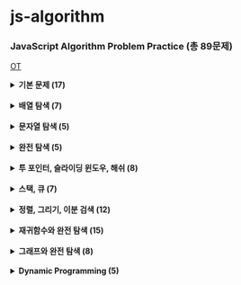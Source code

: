 # js-algorithm

### JavaScript Algorithm Problem Practice (총 89문제)

[OT](https://github.com/ding-co/js-algorithm/blob/main/OT.md)

<details>
  <summary> <strong> 기본 문제 (17) </strong> </summary>

> - [x] [세 수 중 최솟값](https://github.com/ding-co/js-algorithm/blob/main/Section1/pb01.md)
> - [x] [삼각형 판별](https://github.com/ding-co/js-algorithm/blob/main/Section1/pb02.md)
> - [x] [연필 개수](https://github.com/ding-co/js-algorithm/blob/main/Section1/pb03.md)
> - [x] [1부터 N까지의 합](https://github.com/ding-co/js-algorithm/blob/main/Section1/pb04.md)
> - [x] [최솟값 구하기](https://github.com/ding-co/js-algorithm/blob/main/Section1/pb05.md)
> - [x] [보충 - 내장함수로 최솟값, 최댓값 구하기](https://github.com/ding-co/js-algorithm/blob/main/Section1/pb05-alpha.md)
> - [x] [홀수](https://github.com/ding-co/js-algorithm/blob/main/Section1/pb06.md)
> - [x] [10부제](https://github.com/ding-co/js-algorithm/blob/main/Section1/pb07.md)
> - [x] [추가영상 - forEach, map, filter, reduce 메서드 작동원리](https://github.com/ding-co/js-algorithm/blob/main/Section1/method-additional.md)
> - [x] [일곱난쟁이](https://github.com/ding-co/js-algorithm/blob/main/Section1/pb08.md)
> - [x] [A를 #으로](https://github.com/ding-co/js-algorithm/blob/main/Section1/pb09.md)
> - [x] [문자 찾기](https://github.com/ding-co/js-algorithm/blob/main/Section1/pb10.md)
> - [x] [대문자 찾기](https://github.com/ding-co/js-algorithm/blob/main/Section1/pb11.md)
> - [x] [대문자로 통일](https://github.com/ding-co/js-algorithm/blob/main/Section1/pb12.md)
> - [x] [대소문자 변환](https://github.com/ding-co/js-algorithm/blob/main/Section1/pb13.md)
> - [x] [가장 긴 문자열](https://github.com/ding-co/js-algorithm/blob/main/Section1/pb14.md)
> - [x] [가운데 문자 출력](https://github.com/ding-co/js-algorithm/blob/main/Section1/pb15.md)
> - [x] [중복 문자 제거](https://github.com/ding-co/js-algorithm/blob/main/Section1/pb16.md)
> - [x] [중복 단어 제거](https://github.com/ding-co/js-algorithm/blob/main/Section1/pb17.md)

</details>

<br/>

<details>
  <summary> <strong> 배열 탐색 (7) </strong> </summary>

> - [x] [큰 수 출력](https://github.com/ding-co/js-algorithm/blob/main/Section2/pb01.md)
> - [x] [보이는 학생](https://github.com/ding-co/js-algorithm/blob/main/Section2/pb02.md)
> - [x] [가위바위보](https://github.com/ding-co/js-algorithm/blob/main/Section2/pb03.md)
> - [x] [점수 계산](https://github.com/ding-co/js-algorithm/blob/main/Section2/pb04.md)
> - [x] [등수 구하기](https://github.com/ding-co/js-algorithm/blob/main/Section2/pb05.md)
> - [x] [격자판 최대 합](https://github.com/ding-co/js-algorithm/blob/main/Section2/pb06.md)
> - [x] [봉우리](https://github.com/ding-co/js-algorithm/blob/main/Section2/pb07.md)

</details>

<br/>

<details>
  <summary> <strong> 문자열 탐색 (5) </strong> </summary>

> - [x] [회문 문자열](https://github.com/ding-co/js-algorithm/blob/main/Section3/pb01.md)
> - [x] [유효한 팰린드롬](https://github.com/ding-co/js-algorithm/blob/main/Section3/pb02.md)
> - [x] [숫자만 추출](https://github.com/ding-co/js-algorithm/blob/main/Section3/pb03.md)
> - [x] [가장 짧은 문자 거리](https://github.com/ding-co/js-algorithm/blob/main/Section3/pb04.md)
> - [x] [문자열 압축](https://github.com/ding-co/js-algorithm/blob/main/Section3/pb05.md)

</details>

<br/>

<details>
  <summary> <strong> 완전 탐색 (5) </strong> </summary>

> - [x] [자리수의 합](https://github.com/ding-co/js-algorithm/blob/main/Section4/pb01.md)
> - [x] [뒤집은 소수](https://github.com/ding-co/js-algorithm/blob/main/Section4/pb02.md)
> - [x] [멘토링](https://github.com/ding-co/js-algorithm/blob/main/Section4/pb03.md)
> - [ ] [졸업 선물](#)
> - [ ] [K번째 큰수](#)

</details>

<br/>

<details>
  <summary> <strong> 투 포인터, 슬라이딩 윈도우, 해쉬 (8) </strong> </summary>

> - [ ] [두 배열 합치기](#)
> - [ ] [공통 원소 구하기](#)
> - [ ] [연속 부분 수열1](#)
> - [ ] [연속 부분 수열2](#)
> - [ ] [최대 매출](#)
> - [ ] [학급 회장](#)
> - [ ] [아나그램](#)
> - [ ] [모든 아나그램 찾기](#)

</details>

<br/>

<details>
  <summary> <strong> 스택, 큐 (7) </strong> </summary>

> - [ ] [올바른 괄호](#)
> - [ ] [괄호 문자 제거](#)
> - [ ] [크레인 인형뽑기](#)
> - [ ] [후위식 연산](#)
> - [ ] [쇠막대기](#)
> - [ ] [공주 구하기](#)
> - [ ] [교육과정 설계](#)

</details>

<br/>

<details>
  <summary> <strong> 정렬, 그리기, 이분 검색 (12) </strong> </summary>

> - [ ] [선택 정렬](#)
> - [ ] [버블 정렬](#)
> - [ ] [Special Sort](#)
> - [ ] [삽입 정렬](#)
> - [ ] [LRU](#)
> - [ ] [장난꾸러기 현수](#)
> - [ ] [좌표 정렬](#)
> - [ ] [회의실 배정](#)
> - [ ] [결혼식](#)
> - [ ] [이분 검색](#)
> - [ ] [뮤직비디오](#)
> - [ ] [마구간 정하기](#)

</details>

<br/>

<details>
  <summary> <strong> 재귀함수와 완전 탐색 (15) </strong> </summary>

> - [ ] [재귀함수와 스택 프레임](#)
> - [ ] [이진수 출력](#)
> - [ ] [이진 트리 순회](#)
> - [ ] [부분집합 구하기](#)
> - [ ] [합이 같은 부분집합](#)
> - [ ] [바둑이 승차](#)
> - [ ] [최대 점수 구하기](#)
> - [ ] [중복 순열](#)
> - [ ] [동전 교환](#)
> - [ ] [순열 구하기](#)
> - [ ] [팩토리얼](#)
> - [ ] [조합수](#)
> - [ ] [수열 추측하기](#)
> - [ ] [조합 구하기](#)
> - [ ] [수들의 조합](#)

</details>

<br/>

<details>
  <summary> <strong> 그래프와 완전 탐색 (8) </strong> </summary>

> - [ ] [그래프와 인접행렬](#)
> - [ ] [경로 탐색1](#)
> - [ ] [경로 탐색2](#)
> - [ ] [미로 탐색](#)
> - [ ] [이진 트리 탐색](#)
> - [ ] [송아지 찾기](#)
> - [ ] [섬 나라 아일랜드1](#)
> - [ ] [섬 나라 아일랜드2](#)

</details>

<br/>

<details>
  <summary> <strong> Dynamic Programming (5) </strong> </summary>

> - [ ] [계단 오르기](#)
> - [ ] [돌다리 건너기](#)
> - [ ] [최대 부분 증가 수열](#)
> - [ ] [동전 교환](#)
> - [ ] [최대 점수 구하기](#)

</details>
